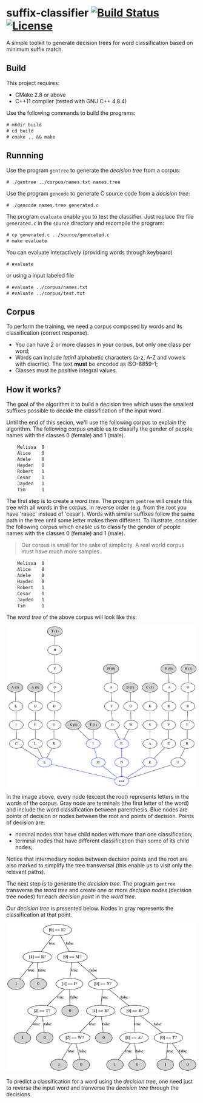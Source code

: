 # suffix-classifier  [![Build Status](https://travis-ci.org/brunexgeek/suffix-classifier.svg?branch=master)](https://travis-ci.org/brunexgeek/suffix-classifier)  [![License](https://img.shields.io/badge/License-Apache%202.0-blue.svg)](https://opensource.org/licenses/Apache-2.0)

A simple toolkit to generate decision trees for word classification based on minimum suffix match.

## Build

This project requires:

- CMake 2.8 or above
- C++11 compiler (tested with GNU C++ 4.8.4)

Use the following commands to build the programs:

    # mkdir build
    # cd build
    # cmake .. && make

## Runnning

Use the program ``gentree`` to generate the *decision tree* from a corpus:

    # ./gentree ../corpus/names.txt names.tree

Use the program ``gencode`` to generate C source code from a *decision tree*:

    # ./gencode names.tree generated.c

The program ``evaluate`` enable you to test the classifier. Just replace the file ``generated.c`` in the ``source`` directory and recompile the program:

    # cp generated.c ../source/generated.c
    # make evaluate

You can evaluate interactively (providing words through keyboard)

    # evaluate

or using a input labeled file

    # evaluate ../corpus/names.txt
    # evaluate ../corpus/test.txt


## Corpus

To perform the training, we need a corpus composed by words and its classification (correct response).

- You can have 2 or more classes in your corpus, but only one class per word;
- Words can include *latin1* alphabetic characters (a-z, A-Z and vowels with diacritic). The text **must** be encoded as ISO-8859-1;
- Classes must be positive integral values.

## How it works?

The goal of the algorithm it to build a decision tree which uses the smallest suffixes possible to decide the classification of the input word.

Until the end of this secion, we'll use the following corpus to explain the algorithm. The following corpus enable us to classify the gender of people names with the classes 0 (female) and 1 (male).

```
    Melissa  0
    Alice    0
    Adele    0
    Hayden   0
    Robert   1
    Cesar    1
    Jayden   1
    Tim      1
```

The first step is to create a *word tree*. The program ``gentree`` will create this tree with all words in the corpus, in reverse order (e.g. from the root you have 'rasec' instead of 'cesar'). Words with similar suffixes follow the same path in the tree until some letter makes them different. To illustrate, consider the following corpus which enable us to classify the gender of people names with the classes 0 (female) and 1 (male).

   > Our corpus is small for the sake of simplicity. A real world corpus must have much more samples.

```
    Melissa  0
    Alice    0
    Adele    0
    Hayden   0
    Robert   1
    Cesar    1
    Jayden   1
    Tim      1
```

The *word tree* of the above corpus will look like this:

<img src="https://raw.githubusercontent.com/brunexgeek/suffix-classifier/explain/images/words.dot.png" width='700px'/>

In the image above, every node (except the root) represents letters in the words of the corpus. Gray node are terminals (the first letter of the word) and include the word classification between parenthesis. Blue nodes are points of decision or nodes between the root and points of decision. Points of decision are:

* nominal nodes that have child nodes with more than one classification;
* terminal nodes that have different classification than some of its child nodes;

Notice that intermediary nodes between decision points and the root are also marked to simplify the tree transversal (this enable us to visit only the relevant paths).

The next step is to generate the *decision tree*. The program ``gentree`` transverse the *word tree* and create one or more *decision nodes* (decision tree nodes) for each *decision point* in the *word tree*.

Our *decision tree* is presented below. Nodes in gray represents the classification at that point.

<img src="https://raw.githubusercontent.com/brunexgeek/suffix-classifier/explain/images/decision.dot.png" width='700px'/>

To predict a classification for a word using the *decision tree*, one need just to reverse the input word and tranverse the *decision tree* through the decisions.